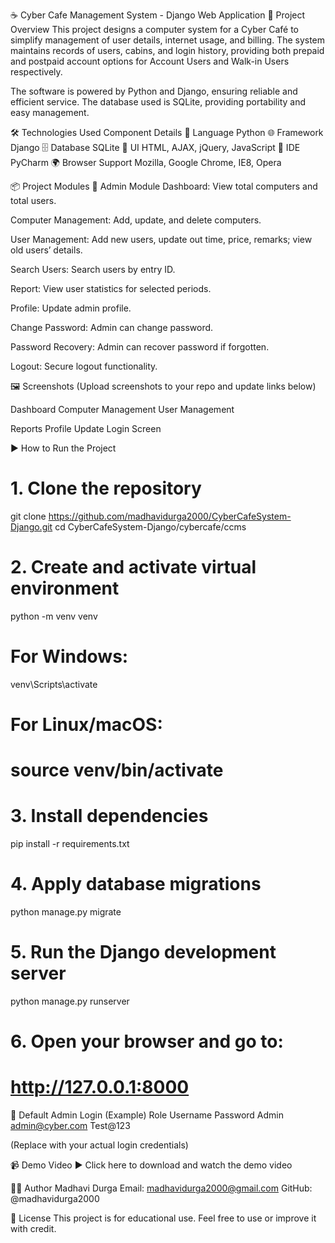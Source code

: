 ☕ Cyber Cafe Management System - Django Web Application
🚀 Project Overview
This project designs a computer system for a Cyber Café to simplify management of user details, internet usage, and billing.
The system maintains records of users, cabins, and login history, providing both prepaid and postpaid account options for Account Users and Walk-in Users respectively.

The software is powered by Python and Django, ensuring reliable and efficient service.
The database used is SQLite, providing portability and easy management.

🛠️ Technologies Used
Component	Details
🐍 Language	Python
🌐 Framework	Django
🗄️ Database	SQLite
🎨 UI	HTML, AJAX, jQuery, JavaScript
🧠 IDE	PyCharm
🌍 Browser Support	Mozilla, Google Chrome, IE8, Opera

📦 Project Modules
🔐 Admin Module
Dashboard: View total computers and total users.

Computer Management: Add, update, and delete computers.

User Management: Add new users, update out time, price, remarks; view old users’ details.

Search Users: Search users by entry ID.

Report: View user statistics for selected periods.

Profile: Update admin profile.

Change Password: Admin can change password.

Password Recovery: Admin can recover password if forgotten.

Logout: Secure logout functionality.

🖼️ Screenshots
(Upload screenshots to your repo and update links below)

Dashboard	Computer Management	User Management
		

Reports	Profile Update	Login Screen
		

▶️ How to Run the Project

# 1. Clone the repository
git clone https://github.com/madhavidurga2000/CyberCafeSystem-Django.git
cd CyberCafeSystem-Django/cybercafe/ccms

# 2. Create and activate virtual environment
python -m venv venv

# For Windows:
venv\Scripts\activate

# For Linux/macOS:
# source venv/bin/activate

# 3. Install dependencies
pip install -r requirements.txt

# 4. Apply database migrations
python manage.py migrate

# 5. Run the Django development server
python manage.py runserver

# 6. Open your browser and go to:
# http://127.0.0.1:8000
🔑 Default Admin Login (Example)
Role	Username	Password
Admin	admin@cyber.com	Test@123

(Replace with your actual login credentials)

📹 Demo Video
▶️ Click here to download and watch the demo video

👩‍💻 Author
Madhavi Durga
Email: madhavidurga2000@gmail.com
GitHub: @madhavidurga2000

📄 License
This project is for educational use. Feel free to use or improve it with credit.








